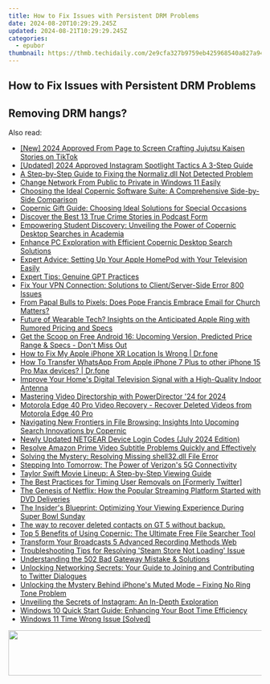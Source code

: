 ```yaml
---
title: How to Fix Issues with Persistent DRM Problems
date: 2024-08-20T10:29:29.245Z
updated: 2024-08-21T10:29:29.245Z
categories:
  - epubor
thumbnail: https://thmb.techidaily.com/2e9cfa327b9759eb425968540a827a94cde4fe4ea34aa4ab5faa41249fabd55a.jpg
---
```


## How to Fix Issues with Persistent DRM Problems

## Removing DRM hangs?



<ins class="adsbygoogle"
     style="display:block"
     data-ad-format="autorelaxed"
     data-ad-client="ca-pub-7571918770474297"
     data-ad-slot="1223367746"></ins>



<ins class="adsbygoogle"
     style="display:block"
     data-ad-client="ca-pub-7571918770474297"
     data-ad-slot="8358498916"
     data-ad-format="auto"
     data-full-width-responsive="true"></ins>

<span class="atpl-alsoreadstyle">Also read:</span>
<div><ul>
<li><a href="https://tiktok-video-recordings.techidaily.com/new-2024-approved-from-page-to-screen-crafting-jujutsu-kaisen-stories-on-tiktok/"><u>[New] 2024 Approved  From Page to Screen  Crafting Jujutsu Kaisen Stories on TikTok</u></a></li>
<li><a href="https://instagram-video-files.techidaily.com/updated-2024-approved-instagram-spotlight-tactics-a-3-step-guide/"><u>[Updated] 2024 Approved  Instagram Spotlight Tactics  A 3-Step Guide</u></a></li>
<li><a href="https://tech-renaissance.techidaily.com/a-step-by-step-guide-to-fixing-the-normalizdll-not-detected-problem/"><u>A Step-by-Step Guide to Fixing the Normaliz.dll Not Detected Problem</u></a></li>
<li><a href="https://tech-renaissance.techidaily.com/change-network-from-public-to-private-in-windows-11-easily/"><u>Change Network From Public to Private in Windows 11 Easily</u></a></li>
<li><a href="https://tech-renaissance.techidaily.com/choosing-the-ideal-copernic-software-suite-a-comprehensive-side-by-side-comparison/"><u>Choosing the Ideal Copernic Software Suite: A Comprehensive Side-by-Side Comparison</u></a></li>
<li><a href="https://tech-renaissance.techidaily.com/copernic-gift-guide-choosing-ideal-solutions-for-special-occasions/"><u>Copernic Gift Guide: Choosing Ideal Solutions for Special Occasions</u></a></li>
<li><a href="https://tech-renaissance.techidaily.com/discover-the-best-13-true-crime-stories-in-podcast-form/"><u>Discover the Best 13 True Crime Stories in Podcast Form</u></a></li>
<li><a href="https://tech-renaissance.techidaily.com/empowering-student-discovery-unveiling-the-power-of-copernic-desktop-searches-in-academia/"><u>Empowering Student Discovery: Unveiling the Power of Copernic Desktop Searches in Academia</u></a></li>
<li><a href="https://tech-renaissance.techidaily.com/enhance-pc-exploration-with-efficient-copernic-desktop-search-solutions/"><u>Enhance PC Exploration with Efficient Copernic Desktop Search Solutions</u></a></li>
<li><a href="https://tech-renaissance.techidaily.com/expert-advice-setting-up-your-apple-homepod-with-your-television-easily/"><u>Expert Advice: Setting Up Your Apple HomePod with Your Television Easily</u></a></li>
<li><a href="https://tech-savvy.techidaily.com/expert-tips-genuine-gpt-practices/"><u>Expert Tips: Genuine GPT Practices</u></a></li>
<li><a href="https://tech-renaissance.techidaily.com/fix-your-vpn-connection-solutions-to-clientserver-side-error-800-issues/"><u>Fix Your VPN Connection: Solutions to Client/Server-Side Error 800 Issues</u></a></li>
<li><a href="https://tech-renaissance.techidaily.com/from-papal-bulls-to-pixels-does-pope-francis-embrace-email-for-church-matters/"><u>From Papal Bulls to Pixels: Does Pope Francis Embrace Email for Church Matters?</u></a></li>
<li><a href="https://tech-renaissance.techidaily.com/future-of-wearable-tech-insights-on-the-anticipated-apple-ring-with-rumored-pricing-and-specs/"><u>Future of Wearable Tech? Insights on the Anticipated Apple Ring with Rumored Pricing and Specs</u></a></li>
<li><a href="https://tech-renaissance.techidaily.com/1722885921563-get-the-scoop-on-free-android-16-upcoming-version-predicted-price-range-and-specs-dont-miss-out/"><u>Get the Scoop on Free Android 16: Upcoming Version, Predicted Price Range & Specs - Don't Miss Out</u></a></li>
<li><a href="https://fake-location.techidaily.com/how-to-fix-my-apple-iphone-xr-location-is-wrong-drfone-by-drfone-virtual-ios/"><u>How to Fix My Apple iPhone XR Location Is Wrong | Dr.fone</u></a></li>
<li><a href="https://techidaily.com/how-to-transfer-whatsapp-from-apple-iphone-7-plus-to-other-iphone-15-pro-max-devices-drfone-by-drfone-transfer-whatsapp-from-ios-transfer-whatsapp-from-ios/"><u>How To Transfer WhatsApp From Apple iPhone 7 Plus to other iPhone 15 Pro Max devices? | Dr.fone</u></a></li>
<li><a href="https://tech-renaissance.techidaily.com/improve-your-homes-digital-television-signal-with-a-high-quality-indoor-antenna/"><u>Improve Your Home's Digital Television Signal with a High-Quality Indoor Antenna</u></a></li>
<li><a href="https://extra-guidance.techidaily.com/mastering-video-directorship-with-powerdirector-24-for-2024/"><u>Mastering Video Directorship with PowerDirector '24 for 2024</u></a></li>
<li><a href="https://review-topics.techidaily.com/motorola-edge-40-pro-video-recovery-recover-deleted-videos-from-motorola-edge-40-pro-by-fonelab-android-recover-video/"><u>Motorola Edge 40 Pro Video Recovery - Recover Deleted Videos from Motorola Edge 40 Pro</u></a></li>
<li><a href="https://tech-renaissance.techidaily.com/navigating-new-frontiers-in-file-browsing-insights-into-upcoming-search-innovations-by-copernic/"><u>Navigating New Frontiers in File Browsing: Insights Into Upcoming Search Innovations by Copernic</u></a></li>
<li><a href="https://tech-renaissance.techidaily.com/newly-updated-netgear-device-login-codes-july-2024-edition/"><u>Newly Updated NETGEAR Device Login Codes (July 2024 Edition)</u></a></li>
<li><a href="https://tech-renaissance.techidaily.com/resolve-amazon-prime-video-subtitle-problems-quickly-and-effectively/"><u>Resolve Amazon Prime Video Subtitle Problems Quickly and Effectively</u></a></li>
<li><a href="https://tech-renaissance.techidaily.com/solving-the-mystery-resolving-missing-shell32dll-file-error/"><u>Solving the Mystery: Resolving Missing shell32.dll File Error</u></a></li>
<li><a href="https://tech-renaissance.techidaily.com/stepping-into-tomorrow-the-power-of-verizons-5g-connectivity/"><u>Stepping Into Tomorrow: The Power of Verizon's 5G Connectivity</u></a></li>
<li><a href="https://tech-renaissance.techidaily.com/taylor-swift-movie-lineup-a-step-by-step-viewing-guide/"><u>Taylor Swift Movie Lineup: A Step-by-Step Viewing Guide</u></a></li>
<li><a href="https://tech-renaissance.techidaily.com/the-best-practices-for-timing-user-removals-on-formerly-twitter/"><u>The Best Practices for Timing User Removals on [Formerly Twitter]</u></a></li>
<li><a href="https://tech-renaissance.techidaily.com/the-genesis-of-netflix-how-the-popular-streaming-platform-started-with-dvd-deliveries/"><u>The Genesis of Netflix: How the Popular Streaming Platform Started with DVD Deliveries</u></a></li>
<li><a href="https://tech-renaissance.techidaily.com/the-insiders-blueprint-optimizing-your-viewing-experience-during-super-bowl-sunday/"><u>The Insider's Blueprint: Optimizing Your Viewing Experience During Super Bowl Sunday</u></a></li>
<li><a href="https://techidaily.com/the-way-to-recover-deleted-contacts-on-gt-5-without-backup-by-fonelab-android-recover-contacts/"><u>The way to recover deleted contacts on GT 5 without backup.</u></a></li>
<li><a href="https://tech-renaissance.techidaily.com/top-5-benefits-of-using-copernic-the-ultimate-free-file-searcher-tool/"><u>Top 5 Benefits of Using Copernic: The Ultimate Free File Searcher Tool</u></a></li>
<li><a href="https://desktop-recording.techidaily.com/transform-your-broadcasts-5-advanced-recording-methods-web/"><u>Transform Your Broadcasts  5 Advanced Recording Methods Web</u></a></li>
<li><a href="https://common-error.techidaily.com/troubleshooting-tips-for-resolving-steam-store-not-loading-issue/"><u>Troubleshooting Tips for Resolving 'Steam Store Not Loading' Issue</u></a></li>
<li><a href="https://tech-renaissance.techidaily.com/understanding-the-502-bad-gateway-mistake-and-solutions/"><u>Understanding the 502 Bad Gateway Mistake & Solutions</u></a></li>
<li><a href="https://tech-renaissance.techidaily.com/unlocking-networking-secrets-your-guide-to-joining-and-contributing-to-twitter-dialogues/"><u>Unlocking Networking Secrets: Your Guide to Joining and Contributing to Twitter Dialogues</u></a></li>
<li><a href="https://tech-renaissance.techidaily.com/unlocking-the-mystery-behind-iphones-muted-mode-fixing-no-ring-tone-problem/"><u>Unlocking the Mystery Behind iPhone's Muted Mode – Fixing No Ring Tone Problem</u></a></li>
<li><a href="https://tech-renaissance.techidaily.com/unveiling-the-secrets-of-instagram-an-in-depth-exploration/"><u>Unveiling the Secrets of Instagram: An In-Depth Exploration</u></a></li>
<li><a href="https://tech-renaissance.techidaily.com/windows-10-quick-start-guide-enhancing-your-boot-time-efficiency/"><u>Windows 10 Quick Start Guide: Enhancing Your Boot Time Efficiency</u></a></li>
<li><a href="https://tech-renaissance.techidaily.com/windows-11-time-wrong-issue-solved/"><u>Windows 11 Time Wrong Issue [Solved]</u></a></li>
</ul></div>

<!-- affiliate ads begin -->
<a href="https://aligracehair.sjv.io/c/5597632/2087267/19272" target="_top" id="2087267"><img src="//a.impactradius-go.com/display-ad/19272-2087267" border="0" alt="" width="728" height="90"/></a><img height="0" width="0" src="https://imp.pxf.io/i/5597632/2087267/19272" style="position:absolute;visibility:hidden;" border="0" />
<!-- affiliate ads end -->